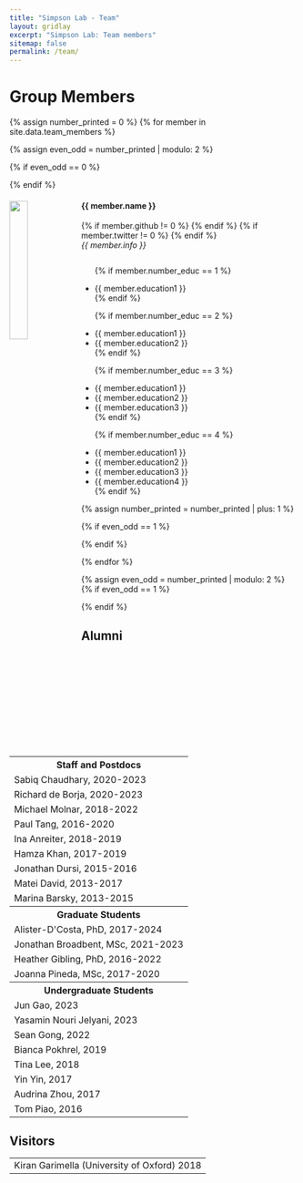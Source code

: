 ```yaml
---
title: "Simpson Lab - Team"
layout: gridlay
excerpt: "Simpson Lab: Team members"
sitemap: false
permalink: /team/
---
```


# Group Members

{% assign number_printed = 0 %}
{% for member in site.data.team_members %}

{% assign even_odd = number_printed | modulo: 2 %}

{% if even_odd == 0 %}
<div class="row">
{% endif %}

<div class="col-sm-6 clearfix">
  <img src="{{ site.url }}{{ site.baseurl }}/assets/teampic/{{ member.photo }}" class="img-responsive" width="25%" style="float: left" />
  <h4>{{ member.name }}</h4> 
  {% if member.github != 0 %}
  <a href="{{ member.github }}/"> <i class="fa fa-github" style="color:black; font-size:24px;"></i></a>
  {% endif %}
  {% if member.twitter != 0 %}
  <a href="{{ member.twitter }}/"> <i class="fa fa-twitter" style="color:#0084b4; font-size:24px;"></i></a>
  {% endif %}
  <br>
  <i>{{ member.info }}<br></i>
  <ul style="overflow: hidden">
  
  {% if member.number_educ == 1 %}
  <li> {{ member.education1 }} </li>
  {% endif %}
  
  {% if member.number_educ == 2 %}
  <li> {{ member.education1 }} </li>
  <li> {{ member.education2 }} </li>
  {% endif %}
  
  {% if member.number_educ == 3 %}
  <li> {{ member.education1 }} </li>
  <li> {{ member.education2 }} </li>
  <li> {{ member.education3 }} </li>
  {% endif %}
  
  {% if member.number_educ == 4 %}
  <li> {{ member.education1 }} </li>
  <li> {{ member.education2 }} </li>
  <li> {{ member.education3 }} </li>
  <li> {{ member.education4 }} </li>
  {% endif %}
  
  </ul>
</div>

{% assign number_printed = number_printed | plus: 1 %}

{% if even_odd == 1 %}
</div>
{% endif %}

{% endfor %}

{% assign even_odd = number_printed | modulo: 2 %}
{% if even_odd == 1 %}
</div>
{% endif %}


## Alumni
<table align="center" class="table table-condensed">
<tr>
    <th>Staff and Postdocs</th>
</tr>
  <tr><td>Sabiq Chaudhary, 2020-2023</td></tr>
  <tr><td>Richard de Borja, 2020-2023</td></tr>
  <tr><td>Michael Molnar, 2018-2022</td></tr>
  <tr><td>Paul Tang, 2016-2020</td></tr>
  <tr><td>Ina Anreiter, 2018-2019</td></tr>
  <tr><td>Hamza Khan, 2017-2019</td></tr>
  <tr><td>Jonathan Dursi, 2015-2016</td></tr>
  <tr><td>Matei David, 2013-2017</td></tr>
  <tr><td>Marina Barsky, 2013-2015</td></tr>
<tr>
    <th>Graduate Students</th>
</tr>
  <tr><td>Alister-D'Costa, PhD, 2017-2024</td></tr>
  <tr><td>Jonathan Broadbent, MSc, 2021-2023</td></tr>
  <tr><td>Heather Gibling, PhD, 2016-2022</td></tr>
  <tr><td>Joanna Pineda, MSc, 2017-2020</td></tr>
<tr>
    <th>Undergraduate Students</th>
</tr>
  <tr><td>Jun Gao, 2023</td></tr>
  <tr><td>Yasamin Nouri Jelyani, 2023</td></tr>
  <tr><td>Sean Gong, 2022</td></tr>
  <tr><td>Bianca Pokhrel, 2019</td></tr>
  <tr><td>Tina Lee, 2018</td></tr>
  <tr><td>Yin Yin, 2017</td></tr>
  <tr><td>Audrina Zhou, 2017</td></tr>
  <tr><td>Tom Piao, 2016</td></tr>

</table>

## Visitors

<table align="center" class="table table-condensed">
<tr>
    <td>Kiran Garimella (University of Oxford) 2018</td>
</tr>
</table>

<br />
